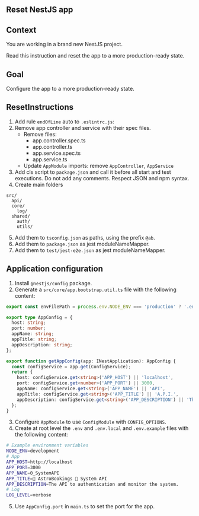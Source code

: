 ## Reset NestJS app

## Context

You are working in a brand new NestJS project.

Read this instruction and reset the app to a more production-ready state.

## Goal

Configure the app to a more production-ready state.

## ResetInstructions

1. Add rule `endOfLine` auto to `.eslintrc.js`:
2. Remove app controller and service with their spec files.
   - Remove files:
     - app.controller.spec.ts
     - app.controller.ts
     - app.service.spec.ts
     - app.service.ts
   - Update `AppModule` imports: remove `AppController`, `AppService`
3. Add cls script to `package.json` and call it before all start and test executions. Do not add any comments. Respect JSON and npm syntax.
4. Create main folders

```
src/
  api/
  core/
    log/
  shared/
    auth/
    utils/
```

5. Add them to `tsconfig.json` as paths, using the prefix `@ab`.
6. Add them to `package.json` as jest moduleNameMapper.
7. Add them to `test/jest-e2e.json` as jest moduleNameMapper.

## Application configuration

1. Install `@nestjs/config` package.
2. Generate a `src/core/app.bootstrap.util.ts` file with the following content:

```typescript
export const envFilePath = process.env.NODE_ENV === 'production' ? '.env' : '.env.local';

export type AppConfig = {
  host: string;
  port: number;
  appName: string;
  appTitle: string;
  appDescription: string;
};

export function getAppConfig(app: INestApplication): AppConfig {
  const configService = app.get(ConfigService);
  return {
    host: configService.get<string>('APP_HOST') || 'localhost',
    port: configService.get<number>('APP_PORT') || 3000,
    appName: configService.get<string>('APP_NAME') || 'API',
    appTitle: configService.get<string>('APP_TITLE') || 'A.P.I.',
    appDescription: configService.get<string>('APP_DESCRIPTION') || 'The API.',
  };
}
```

3. Configure `AppModule` to use `ConfigModule` with `CONFIG_OPTIONS`.
4. Create at root level the `.env` and `.env.local` and `.env.example` files with the following content:

```bash
# Example environment variables
NODE_ENV=development
# App
APP_HOST=http://localhost
APP_PORT=3000
APP_NAME=0_SystemAPI
APP_TITLE=🚀 AstroBookings 👔 System API
APP_DESCRIPTION=The API to authentication and monitor the system.
# Log
LOG_LEVEL=verbose
```

5. Use `AppConfig.port` in `main.ts` to set the port for the app.
